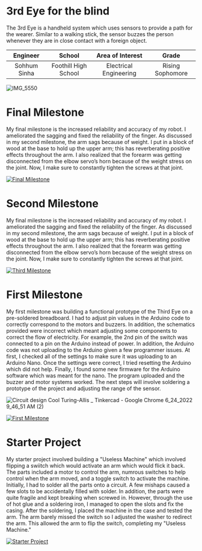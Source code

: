 # 3rd Eye for the blind
The 3rd Eye is a handheld system which uses sensors to provide a path for the wearer. Similar to a walking stick, the sensor buzzes the person whenever they are in close contact with a foreign object.

| **Engineer** | **School** | **Area of Interest** | **Grade** |
|:--:|:--:|:--:|:--:|
| Sohhum Sinha | Foothill High School | Electrical Engineering | Rising Sophomore

![IMG_5550](https://user-images.githubusercontent.com/69573579/174658622-24401884-583e-4028-9c01-c0be3f2a9fa8.JPG)

  
# Final Milestone
My final milestone is the increased reliability and accuracy of my robot. I ameliorated the sagging and fixed the reliability of the finger. As discussed in my second milestone, the arm sags because of weight. I put in a block of wood at the base to hold up the upper arm; this has reverberating positive effects throughout the arm. I also realized that the forearm was getting disconnected from the elbow servo’s horn because of the weight stress on the joint. Now, I make sure to constantly tighten the screws at that joint. 

[![Final Milestone](https://res.cloudinary.com/marcomontalbano/image/upload/v1612573869/video_to_markdown/images/youtube--F7M7imOVGug-c05b58ac6eb4c4700831b2b3070cd403.jpg )](https://www.youtube.com/watch?v=F7M7imOVGug&feature=emb_logo "Final Milestone")

# Second Milestone
My final milestone is the increased reliability and accuracy of my robot. I ameliorated the sagging and fixed the reliability of the finger. As discussed in my second milestone, the arm sags because of weight. I put in a block of wood at the base to hold up the upper arm; this has reverberating positive effects throughout the arm. I also realized that the forearm was getting disconnected from the elbow servo’s horn because of the weight stress on the joint. Now, I make sure to constantly tighten the screws at that joint.

[![Third Milestone](https://res.cloudinary.com/marcomontalbano/image/upload/v1612574014/video_to_markdown/images/youtube--y3VAmNlER5Y-c05b58ac6eb4c4700831b2b3070cd403.jpg)](https://www.youtube.com/watch?v=y3VAmNlER5Y&feature=emb_logo "Second Milestone")
# First Milestone
  

My first milestone was building a functional prototype of the Third Eye on a pre-soldered breadboard. I had to adjust pin values in the Arduino code to correctly correspond to the motors and buzzers. In addition, the schematics provided were incorrect which meant adjusting some components to correct the flow of electricity. For example, the 2nd pin of the switch was connected to a pin on the Arduino instead of power. In addition, the Arduino code was not uploading to the Arduino given a few programmer issues. At first, I checked all of the settings to make sure it was uploading to an Arduino Nano. Once the settings were correct, I tried resetting the Arduino which did not help. Finally, I found some new firmware for the Arduino software which was meant for the nano. The program uploaded and the buzzer and motor systems worked. The next steps will involve soldering a prototype of the project and adjusting the range of the sensor.

![Circuit design Cool Turing-Allis _ Tinkercad - Google Chrome 6_24_2022 9_46_51 AM (2)](https://user-images.githubusercontent.com/69573579/175605128-0f56ad6f-224c-42e6-ac73-c78de233044b.png)

[![First Milestone](https://img.youtube.com/vi/3v4VdlQ26po/sddefault.jpg)](https://www.youtube.com/watch?v=3v4VdlQ26po "First Milestone")
# Starter Project


My starter project involved building a "Useless Machine" which involved flipping a swiitch which would activate an arm which would flick it back. The parts included a motor to control the arm, numrous switches to help control when the arm moved, and a toggle switch to activate the machine. Initially, I had to solder all the parts onto a circuit. A few mishaps caused a few slots to be accidentally filled with solder. In addition, the parts were quite fragile and kept breaking when screwed in. However, through the use of hot glue and a soldering iron, I managed to open the slots and fix the casing. After the soldering, I placed the machine in the case and tested the arm. The arm barely missed the switch so I adjusted the washer to redirect the arm. This allowed the arm to flip the switch, completing my "Useless Machine."

[![Starter Project](https://i.ytimg.com/vi/SsVjeFhEn7E/hqdefault.jpg)](https://www.youtube.com/watch?v=SsVjeFhEn7E "Starter Project")
